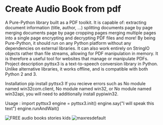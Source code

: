 # Create Audio Book from pdf
 A Pure-Python library built as a PDF toolkit. It is capable of:
extracting document information (title, author, …)
splitting documents page by page
merging documents page by page
cropping pages
merging multiple pages into a single page
encrypting and decrypting PDF files
and more!
By being Pure-Python, it should run on any Python platform without any dependencies on external libraries. It can also work entirely on StringIO objects rather than file streams, allowing for PDF manipulation in memory. It is therefore a useful tool for websites that manage or manipulate PDFs.
Project description
pyttsx3 is a text-to-speech conversion library in Python. Unlike alternative libraries, it works offline, and is compatible with both Python 2 and 3.

Installation
pip install pyttsx3
If you recieve errors such as No module named win32com.client, No module named win32, or No module named win32api, you will need to additionally install pypiwin32.

Usage :
import pyttsx3
engine = pyttsx3.init()
engine.say("I will speak this text")
engine.runAndWait()

![FREE audio books stories kids](https://user-images.githubusercontent.com/60054130/119303782-f1e53480-bc83-11eb-93e3-1155097a32c7.png)
![maxresdefault](https://user-images.githubusercontent.com/60054130/119303790-f4478e80-bc83-11eb-8f65-a4132613fb83.jpg)

